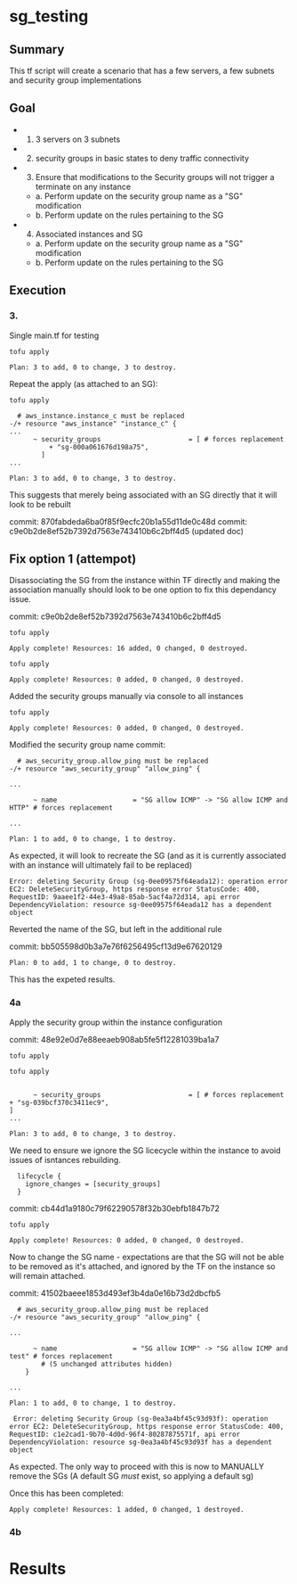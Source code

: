 # sg_testing

## Summary
This tf script will create a scenario that has a few servers, a few subnets and security group implementations 

## Goal
- 1. 3 servers on 3 subnets
- 2. security groups in basic states to deny traffic connectivity
- 3. Ensure that modifications to the Security groups will not trigger a terminate on any instance
  - a. Perform update on the security group name as a "SG" modification
  - b. Perform update on the rules pertaining to the SG
- 4. Associated instances and SG
  - a. Perform update on the security group name as a "SG" modification
  - b. Perform update on the rules pertaining to the SG

## Execution
### 3.
Single main.tf for testing

`tofu apply`

```
Plan: 3 to add, 0 to change, 3 to destroy.
```

Repeat the apply (as attached to an SG):

`tofu apply`

```
  # aws_instance.instance_c must be replaced
-/+ resource "aws_instance" "instance_c" {
...
      ~ security_groups                      = [ # forces replacement
          + "sg-000a061676d198a75",
        ]
...
```

```
Plan: 3 to add, 0 to change, 3 to destroy.
```

This suggests that merely being associated with an SG directly that it will look to be rebuilt

commit: 870fabdeda6ba0f85f9ecfc20b1a55d11de0c48d
commit: c9e0b2de8ef52b7392d7563e743410b6c2bff4d5 (updated doc)


## Fix option 1 (attempot)
Disassociating the SG from the instance within TF directly and making the association manually should look to be one option to fix this
dependancy issue. 

commit: c9e0b2de8ef52b7392d7563e743410b6c2bff4d5

`tofu apply`

```
Apply complete! Resources: 16 added, 0 changed, 0 destroyed.
```

`tofu apply`

```
Apply complete! Resources: 0 added, 0 changed, 0 destroyed.
```

Added the security groups manually via console to all instances

`tofu apply`

```
Apply complete! Resources: 0 added, 0 changed, 0 destroyed.
```

Modified the security group name
commit: 

```
  # aws_security_group.allow_ping must be replaced
-/+ resource "aws_security_group" "allow_ping" {

...

      ~ name                   = "SG allow ICMP" -> "SG allow ICMP and HTTP" # forces replacement

...

Plan: 1 to add, 0 to change, 1 to destroy.
```

As expected, it will look to recreate the SG (and as it is currently associated with an instance will ultimately fail to be replaced)

```
Error: deleting Security Group (sg-0ee09575f64eada12): operation error EC2: DeleteSecurityGroup, https response error StatusCode: 400, RequestID: 9aaee1f2-44e3-49a8-85ab-5acf4a72d314, api error DependencyViolation: resource sg-0ee09575f64eada12 has a dependent object
```

Reverted the name of the SG, but left in the additional rule

commit: bb505598d0b3a7e76f6256495cf13d9e67620129

```
Plan: 0 to add, 1 to change, 0 to destroy.
```

This has the expeted results. 


### 4a
Apply the security group within the instance configuration

commit: 48e92e0d7e88eeaeb908ab5fe5f12281039ba1a7

`tofu apply`

`tofu apply`

```

      ~ security_groups                      = [ # forces replacement                                                                                         + "sg-039bcf370c3411ec9",                                                                                                                         ]
...

Plan: 3 to add, 0 to change, 3 to destroy.
```

We need to ensure we ignore the SG licecycle within the instance to avoid issues of isntances rebuilding. 

```
  lifecycle {                         
    ignore_changes = [security_groups]
  }                                   
```
commit: cb44d1a9180c79f62290578f32b30ebfb1847b72

`tofu apply`

```
Apply complete! Resources: 0 added, 0 changed, 0 destroyed.
```

Now to change the SG name - expectations are that the SG will not be able to be removed as it's attached, and ignored by the TF on the instance
 so will remain attached. 

commit: 41502baeee1853d493ef3b4da0e16b73d2dbcfb5

```
  # aws_security_group.allow_ping must be replaced
-/+ resource "aws_security_group" "allow_ping" {

...

      ~ name                   = "SG allow ICMP" -> "SG allow ICMP and test" # forces replacement
        # (5 unchanged attributes hidden)
    }

...

Plan: 1 to add, 0 to change, 1 to destroy.
```

```
 Error: deleting Security Group (sg-0ea3a4bf45c93d93f): operation error EC2: DeleteSecurityGroup, https response error StatusCode: 400, RequestID: c1e2cad1-9b70-4d0d-96f4-80287875571f, api error DependencyViolation: resource sg-0ea3a4bf45c93d93f has a dependent object
```

As expected. The only way to proceed with this is now to MANUALLY remove the SGs (A default SG *must* exist, so applying a default sg)

Once this has been completed:

```
Apply complete! Resources: 1 added, 0 changed, 1 destroyed.
```


### 4b

# Results


